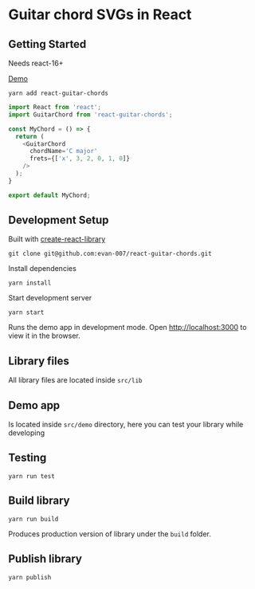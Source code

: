 # Guitar chord SVGs in React

## Getting Started

Needs react-16+

[Demo](http://ruddy-zebra.surge.sh/)

`yarn add react-guitar-chords`

```javascript
import React from 'react';
import GuitarChord from 'react-guitar-chords';

const MyChord = () => {
  return (
    <GuitarChord
      chordName='C major'
      frets={['x', 3, 2, 0, 1, 0]}
    />
  );
}

export default MyChord;
```

## Development Setup

Built with [create-react-library](https://github.com/udiliaInc/create-react-library.git)

````
git clone git@github.com:evan-007/react-guitar-chords.git
````

Install dependencies

`yarn install`

Start development server

`yarn start`

Runs the demo app in development mode.
Open [http://localhost:3000](http://localhost:3000) to view it in the browser.

## Library files

All library files are located inside `src/lib`

## Demo app

Is located inside `src/demo` directory, here you can test your library while developing

## Testing

`yarn run test`

## Build library

`yarn run build`

Produces production version of library under the `build` folder.

## Publish library

`yarn publish`
